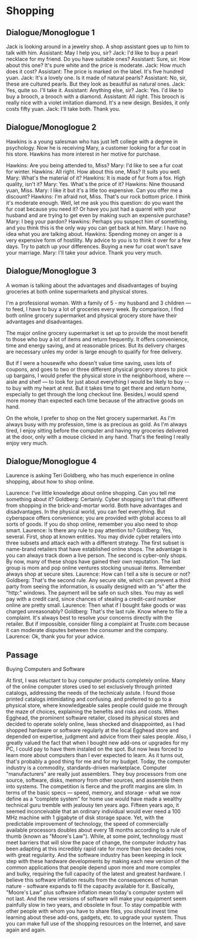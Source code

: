 # Shopping

## Dialogue/Monoglogue 1

Jack is looking around in a jewelry shop. A shop assistant goes up to him to talk with him.
Assistant: May I help you, sir?
Jack: I'd like to buy a pearl necklace for my friend. Do you have suitable ones?
Assistant: Sure, sir. How about this one? It's pure white and the price is moderate.
Jack: How much does it cost?
Assistant: The price is marked on the label. It's five hundred yuan.
Jack: It's a lovely one. Is it made of natural pearls?
Assistant: No, sir, these are cultured pearls. But they look as beautiful as natural ones.
Jack: Yes, quite so. I'll take it.
Assistant: Anything else, sir?
Jack: Yes. I'd like to buy a brooch, a brooch with a diamond.
Assistant: All right. This brooch is really nice with a violet imitation diamond. It's a new design. Besides, it only costs fifty yuan.
Jack: I'll take both. Thank you.

## Dialogue/Monoglogue 2

Hawkins is a young salesman who has just left college with a degree in psychology. Now he is receiving Mary, a customer looking for a fur coat in his store. Hawkins has more interest in her motive for purchase.

Hawkins: Are you being attended to, Miss?
Mary: I'd like to see a fur coat for winter.
Hawkins: All right. How about this one, Miss? It suits you well.
Mary: What's the material of it?
Hawkins: It is made of fur from a fox. High quality, isn't it?
Mary: Yes. What's the price of it?
Hawkins: Nine thousand yuan, Miss.
Mary: I like it but it's a litle too expensive. Can you offer me a discount?
Hawkins: I'm afraid not, Miss. That's our rock bottom price. I think it's moderate enough. Well, let me ask you this question: do you want the fur coat because you need it? Or have you just had a quarrel with your husband and are trying to get even by making such an expensive purchase?
Mary: I beg your pardon?
Hawkins: Perhaps you suspect him of something, and you think this is the only way you can get back at him.
Mary: I have no idea what you are talking about.
Hawkins: Spending money on anger is a very expensive form of hostility. My advice to you is to think it over for a few days. Try to patch up your differences. Buying a new fur coat won't save your marriage.
Mary: I'll take your advice. Thank you very much.

## Dialogue/Monoglogue 3

A woman is talking about the advantages and disadvantages of buying groceries at both online supermarkets and physical stores.

I'm a professional woman. With a family of 5 - my husband and 3 children — to feed, I have to buy a lot of groceries every week. By comparison, I find both online grocery supermarket and physical grocery store have their advantages and disadvantages.

The major online grocery supermarket is set up to provide the most benefit to those who buy a lot of items and return frequently. It offers convenience, time and energy saving, and at reasonable prices. But its delivery charges are necessary unles my order is large enough to qualify for free delivery.

But if I were a housewife who doesn't value time saving, uses lots of coupons, and goes to two or three different physical grocery stores to pick up bargains, I would prefer the physical store in the neighborhood, where — aisle and shelf — to look for just about everything I would be likely to buy -- to buy with my heart at rest. But it takes time to get there and return home, especially to get through the long checkout line. Besides,I would spend more money than expected each time because of the attractive goods on hand.

On the whole, I prefer to shop on the Net grocery supermarket. As I'm always busy with my profession, time is as precious as gold. As I'm always tired, I enjoy sitting before the computer and having my groceries delivered at the door, only with a mouse clicked in any hand. That's the feeling I really enjoy very much.

## Dialogue/Monoglogue 4

Laurence is asking Teri Goldberg, who has much experience in online shopping, about how to shop online.

Laurence: I've little knowledge about online shopping. Can you tell me something about it?
Goldberg: Certainly. Cyber shopping isn't that different from shopping in the brick-and-mortar world. Both have advantages and disadvantages. In the physical world, you can feel everything. But cyberspace offers convenience; you are provided with global access to all sorts of goods. If you do shop online, remember you also need to shop smart.
Laurence: Is there any rule to pay attention to?
Goldberg: Yes, several. First, shop at known entities. You may divide cyber retailers into three subsets and attack each with a different strategy. The first subset is name-brand retailers that have established online shops. The advantage is you can always track down a live person. The second is cyber-only shops. By now, many of these shops have gained their own reputation. The last group is mom and pop online ventures stocking unusual items. Remember always shop at secure sites.
Laurence: How can I tell a site is secure or not?
Goldberg: That's the second rule. Any secure site, which can prevent a third party from seeing the information, is usually designed with an “s" after the “http:" windows. The payment will be safe on such sites. You may as well pay with a credit card, since chances of stealing a credit-card number online are pretty small.
Laurence: Then what if I bought fake goods or was charged unreasonably?
Goldberg: That's the last rule. Know where to file a complaint. It's always best to resolve your concerns directly with the retailer. But if impossible, consider filing a complaint at Truste.com because it can moderate disputes between the consumer and the company.
Laurence: Ok, thank you for your advice.

## Passage

Buying Computers and Software

At first, I was reluctant to buy computer products completely online. Many of the online computer stores used to sel exclusively through printed catalogs, addressing the needs of the technicaly astute. I found those printed catalogs intimidating and confusing. and preferred to go to a physical store, where knowledgeable sales people could guide me through the maze of choices, explaining the benefits and risks and costs.
When Egghead, the prominent software retailer, closed its physical stores and decided to operate solely online, Iwas shocked and disappointed, as I had shopped hardware or software regularly at the local Egghead store and depended on expertise, judgment and advice from their sales people. Also, I greatly valued the fact that when I bought new add-ons or upgrades for my PC, I could pay to have them instaled on the spot. But now Iwas forced to learn more about computers than I ever expected to learn. As it turns out, that's probably a good thing for me and for my budget.
Today, the computer industry is a commodity, standards-driven marketplace. Computer "manufacturers" are really just assemblers. They buy processors from one source, software, disks, memory from other sources, and assemble them into systems. The competition is fierce and the profit margins are slim. In terms of the basic specs — speed, memory, and storage - what we now define as a “complete system” for home use would have made a wealthy technical guru tremble with jealousy ten years ago.
Fifteen years ago, it seemed inconceivable that an ordinary individual would ever need a 100 MHz machine with 1 gigabyte of disk storage space. Yet, with the predictable improvement of technology, the speed of commercially available processors doubles about every 18 months according to a rule of thumb (known as "Moore's Law"). While, at some point, technology must meet barriers that will slow the pace of change, the computer industry has been adapting at this incredibly rapid rate for more than two decades now, with great regularity. And the software industry has been keeping in lock step with these hardware developments by making each new version of the common applications that people depend upon more and more complex and bulky, requiring the full capacity of the latest and greatest hardware. I believe this software inflation results from the consequences of human nature - software expands to fil the capacity available for it.
Basically, "Moore's Law" plus software inflation mean today's computer system wil not last. And the new versions of software will make your equipment seem painfully slow in two years, and obsolete in four. To stay compatible with other people with whom you have to share files, you should invest time learning about these add-ons, gadgets, etc. to upgrade your system. Thus you can make full use of the shopping resources on the Internet, and save again and again.

